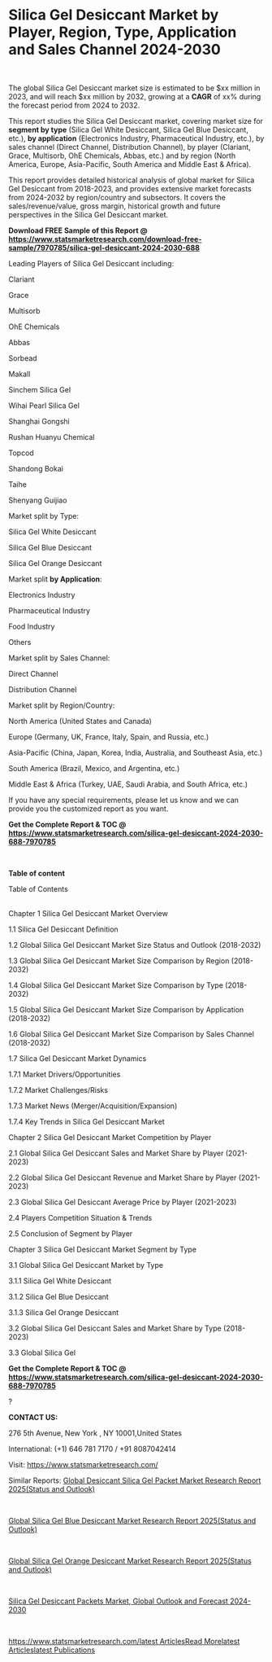 <h1>Silica Gel Desiccant Market by Player, Region, Type, Application and Sales Channel 2024-2030</h1><br/><p>The global Silica Gel Desiccant market size is estimated to be $xx million in 2023, and will reach $xx million by 2032, growing at a <strong>CAGR</strong> of xx% during the forecast period from 2024 to 2032.</p>
 
 
 
 <p>This report studies the Silica Gel Desiccant market, covering market size for <strong>segment by type</strong> (Silica Gel White Desiccant, Silica Gel Blue Desiccant, etc.), <strong>by application</strong> (Electronics Industry, Pharmaceutical Industry, etc.), by sales channel (Direct Channel, Distribution Channel), by player (Clariant, Grace, Multisorb, OhE Chemicals, Abbas, etc.) and by region (North America, Europe, Asia-Pacific, South America and Middle East & Africa).</p>
 
 
 
 <p>This report provides detailed historical analysis of global market for Silica Gel Desiccant from 2018-2023, and provides extensive market forecasts from 2024-2032 by region/country and subsectors. It covers the sales/revenue/value, gross margin, historical growth and future perspectives in the Silica Gel Desiccant market.</p>
 
 
 
 <p><strong>Download FREE Sample of this Report @ <a href="https://www.statsmarketresearch.com/download-free-sample/7970785/silica-gel-desiccant-2024-2030-688">https://www.statsmarketresearch.com/download-free-sample/7970785/silica-gel-desiccant-2024-2030-688</a></strong></p>
 
 
 
 <p>Leading Players of Silica Gel Desiccant including:</p>
 
 
 
 <p>Clariant</p>
 
 
 
 <p>Grace</p>
 
 
 
 <p>Multisorb</p>
 
 
 
 <p>OhE Chemicals</p>
 
 
 
 <p>Abbas</p>
 
 
 
 <p>Sorbead</p>
 
 
 
 <p>Makall</p>
 
 
 
 <p>Sinchem Silica Gel</p>
 
 
 
 <p>Wihai Pearl Silica Gel</p>
 
 
 
 <p>Shanghai Gongshi</p>
 
 
 
 <p>Rushan Huanyu Chemical</p>
 
 
 
 <p>Topcod</p>
 
 
 
 <p>Shandong Bokai</p>
 
 
 
 <p>Taihe</p>
 
 
 
 <p>Shenyang Guijiao</p>
 
 
 
 <p>Market split by Type:</p>
 
 
 
 <p>Silica Gel White Desiccant</p>
 
 
 
 <p>Silica Gel Blue Desiccant</p>
 
 
 
 <p>Silica Gel Orange Desiccant</p>
 
 
 
 <p>Market split <strong>by Application</strong>:</p>
 
 
 
 <p>Electronics Industry</p>
 
 
 
 <p>Pharmaceutical Industry</p>
 
 
 
 <p>Food Industry</p>
 
 
 
 <p>Others</p>
 
 
 
 <p>Market split by Sales Channel:</p>
 
 
 
 <p>Direct Channel</p>
 
 
 
 <p>Distribution Channel</p>
 
 
 
 <p>Market split by Region/Country:</p>
 
 
 
 <p>North America (United States and Canada)</p>
 
 
 
 <p>Europe (Germany, UK, France, Italy, Spain, and Russia, etc.)</p>
 
 
 
 <p>Asia-Pacific (China, Japan, Korea, India, Australia, and Southeast Asia, etc.)</p>
 
 
 
 <p>South America (Brazil, Mexico, and Argentina, etc.)</p>
 
 
 
 <p>Middle East & Africa (Turkey, UAE, Saudi Arabia, and South Africa, etc.)</p>
 
 
 
 <p>If you have any special requirements, please let us know and we can provide you the customized report as you want.</p>
 
 
 
 <div><b>Get the Complete Report & TOC @ <a href="https://www.statsmarketresearch.com/silica-gel-desiccant-2024-2030-688-7970785">https://www.statsmarketresearch.com/silica-gel-desiccant-2024-2030-688-7970785</a></b></div>
 
 
 
 <p><br />
 
 <b>Table of content</b></p>
 
 
 
 <p>Table of Contents<br />
 
 <br />
 
 Chapter 1 Silica Gel Desiccant Market Overview<br />
 
 1.1 Silica Gel Desiccant Definition<br />
 
 1.2 Global Silica Gel Desiccant Market Size Status and Outlook (2018-2032)<br />
 
 1.3 Global Silica Gel Desiccant Market Size Comparison by Region (2018-2032)<br />
 
 1.4 Global Silica Gel Desiccant Market Size Comparison by Type (2018-2032)<br />
 
 1.5 Global Silica Gel Desiccant Market Size Comparison by Application (2018-2032)<br />
 
 1.6 Global Silica Gel Desiccant Market Size Comparison by Sales Channel (2018-2032)<br />
 
 1.7 Silica Gel Desiccant Market Dynamics<br />
 
 1.7.1 Market Drivers/Opportunities<br />
 
 1.7.2 Market Challenges/Risks<br />
 
 1.7.3 Market News (Merger/Acquisition/Expansion)<br />
 
 1.7.4 Key Trends in Silica Gel Desiccant Market<br />
 
 Chapter 2 Silica Gel Desiccant Market Competition by Player<br />
 
 2.1 Global Silica Gel Desiccant Sales and Market Share by Player (2021-2023)<br />
 
 2.2 Global Silica Gel Desiccant Revenue and Market Share by Player (2021-2023)<br />
 
 2.3 Global Silica Gel Desiccant Average Price by Player (2021-2023)<br />
 
 2.4 Players Competition Situation & Trends<br />
 
 2.5 Conclusion of Segment by Player<br />
 
 Chapter 3 Silica Gel Desiccant Market Segment by Type<br />
 
 3.1 Global Silica Gel Desiccant Market by Type<br />
 
 3.1.1 Silica Gel White Desiccant<br />
 
 3.1.2 Silica Gel Blue Desiccant<br />
 
 3.1.3 Silica Gel Orange Desiccant<br />
 
 3.2 Global Silica Gel Desiccant Sales and Market Share by Type (2018-2023)<br />
 
 3.3 Global Silica Gel</p>
 
 
 
 <div><b>Get the Complete Report & TOC @ <a href="https://www.statsmarketresearch.com/silica-gel-desiccant-2024-2030-688-7970785">https://www.statsmarketresearch.com/silica-gel-desiccant-2024-2030-688-7970785</a></b></div>
 
 
 
 <p>? </p>
 
 
 
 <p><b>CONTACT US:</b><br />
 
 276 5th Avenue, New York , NY 10001,United States<br />
 
 International: (+1) 646 781 7170 / +91 8087042414<br />
 
 Visit: <a href="https://www.statsmarketresearch.com/">https://www.statsmarketresearch.com/</a><br />
 
 Similar Reports: <a href="https://www.statsmarketresearch.com/silica-gel-desiccant-2024-2030-688-7970785">Global Desiccant Silica Gel Packet Market Research Report 2025(Status and Outlook)</a><br />
 
 <br />
 
 <a href="https://www.statsmarketresearch.com/silica-gel-desiccant-2024-2030-688-7970785">Global Silica Gel Blue Desiccant Market Research Report 2025(Status and Outlook)</a><br />
 
 <br />
 
 <a href="https://www.statsmarketresearch.com/silica-gel-desiccant-2024-2030-688-7970785">Global Silica Gel Orange Desiccant Market Research Report 2025(Status and Outlook)</a><br />
 
 <br />
 
 <a href="https://www.statsmarketresearch.com/silica-gel-desiccant-2024-2030-688-7970785">Silica Gel Desiccant Packets Market, Global Outlook and Forecast 2024-2030</a><br />
 
 <br />
 
 <a href="https://gyeongbokgung.com">https://www.statsmarketresearch.com/</a><a href="https://hallyeomaritime.com">latest Articles</a><a href="https://jingwansa.com">Read More</a><a href="https://nguoiviet.jp/">latest Articles</a><a href="https://www.intelmarketresearch.com/">latest Publications</a></p>